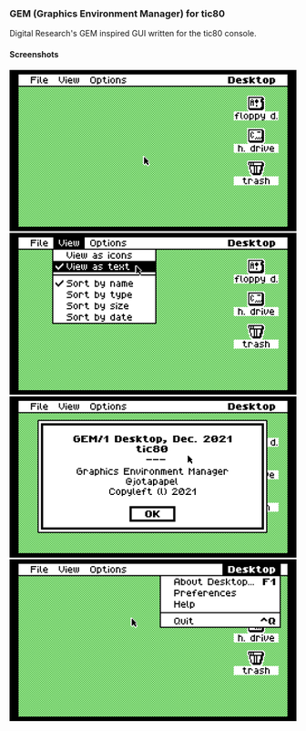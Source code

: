 ### GEM (Graphics Environment Manager) for tic80

Digital Research's GEM inspired GUI written for the tic80 console.

#### Screenshots
![screenshot1](https://github.com/jotapapel/GEM-tic80/blob/main/screenshots/screen1.gif?raw=true)
![screenshot2](https://github.com/jotapapel/GEM-tic80/blob/main/screenshots/screen2.gif?raw=true)
![screenshot3](https://github.com/jotapapel/GEM-tic80/blob/main/screenshots/screen3.gif?raw=true)
![screenshot3](https://github.com/jotapapel/GEM-tic80/blob/main/screenshots/screen4.gif?raw=true)
